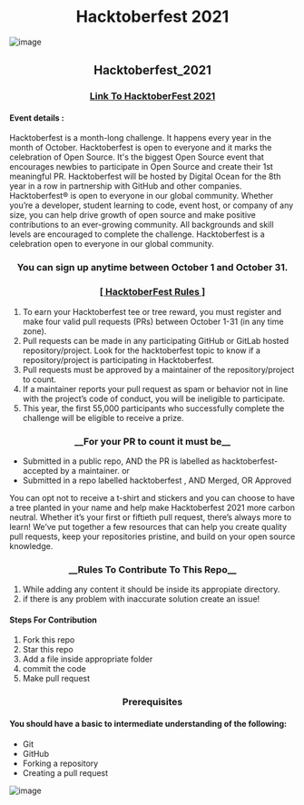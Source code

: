 <h1 align="center">Hacktoberfest 2021</h1>

![image](https://user-images.githubusercontent.com/54509629/135883830-a6d26d4a-5370-4ed3-9f32-7bc84e4b6354.png)

<h2 align="center">Hacktoberfest_2021</h2>

<a href="https://hacktoberfest.digitalocean.com/"><h3 align="center">Link To HacktoberFest 2021</h3></a>

<h4 align="left">Event details :</h4>

Hacktoberfest is a month-long challenge. It happens every year in the month of October.
Hacktoberfest is open to everyone and it marks the celebration of Open Source. 
It's the biggest Open Source event that encourages newbies to participate in Open Source and create their 1st meaningful PR.
Hacktoberfest will be hosted by Digital Ocean for the 8th year in a row in partnership with GitHub and other companies.
Hacktoberfest® is open to everyone in our global community. 
Whether you’re a developer, student learning to code, event host, or company of any size, you can help drive growth of open source and make positive contributions to an ever-growing community.
All backgrounds and skill levels are encouraged to complete the challenge.
Hacktoberfest is a celebration open to everyone in our global community.

<h3 align="center">You can sign up anytime between October 1 and October 31.</h3>

<h3 align="center"><u>[ HacktoberFest Rules ]</u></h3>

<ol>
<li> To earn your Hacktoberfest tee or tree reward, you must register and make four valid pull requests (PRs) between October 1-31 (in any time zone).</li>

<li> Pull requests can be made in any participating GitHub or GitLab hosted repository/project. Look for the hacktoberfest topic to know if a repository/project is participating in Hacktoberfest.</li>

<li> Pull requests must be approved by a maintainer of the repository/project to count.</li>

<li> If a maintainer reports your pull request as spam or behavior not in line with the project’s code of conduct, you will be ineligible to participate.</li>

<li> This year, the first 55,000 participants who successfully complete the challenge will be eligible to receive a prize.</li>
</ol>

<h3 align="center">__For your PR to count it must be__</h3>

<ul>
  <li>Submitted in a public repo, AND the PR is labelled as hacktoberfest-accepted by a maintainer. or</li>

  <li>Submitted in a repo labelled hacktoberfest , AND Merged, OR Approved</li>
</ul>

<p>You can opt not to receive a t-shirt and stickers and you can choose to have a tree planted in your name and help make Hacktoberfest 2021 more carbon neutral.
Whether it’s your first or fiftieth pull request, there’s always more to learn! We’ve put together a few resources that can help you create quality pull requests, keep your repositories pristine, and build on your open source knowledge.

<h3 align="center">__Rules To Contribute To This Repo__</h3>
<ol>
<li>While adding any content it should be inside its appropiate directory.</li>
<li>if there is any problem with inaccurate solution create an issue!</li>
 </ol>

<h4 align="left">Steps For Contribution</h4>

1. Fork this repo
2. Star this repo
3. Add a file inside appropriate folder 
4. commit the code
5. Make pull request
</p>

<h3 align="center">Prerequisites</h3>

<h4 align="left" >You should have a basic to intermediate understanding of the following:</h4>
<ul>
  <li>Git</li>
  <li>GitHub</li>
 <li>Forking a repository</li>
  <li>Creating a pull request</li>
  </ul>

![image](https://user-images.githubusercontent.com/54509629/135896686-f25b59ec-d870-40b5-90fa-8b623bc92906.png)

